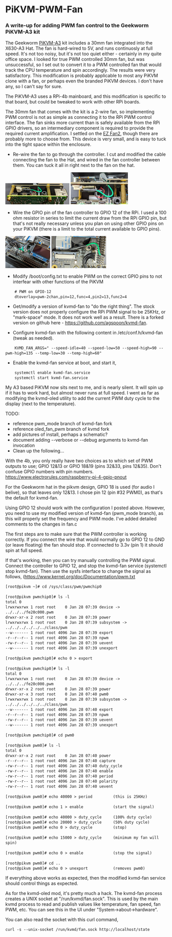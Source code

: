 # PiKVM-PWM-Fan
### A write-up for adding PWM fan control to the Geekworm PiKVM-A3 kit
The Geekworm [PiKVM-A3](https://geekworm.com/products/pikvm-a3) kit includes a 30mm fan integrated into the X630-A3 Hat. The fan is hard-wired to 5V, and runs continuosly at full speed. It's not too noisy, but it's not too quiet either - certainly in my quite office space. I looked for true PWM controlled 30mm fan, but was unsuccessful, so I set out to convert it to a PWM controlled fan that would track the CPU temperature and spin accordingly. The results were very satisfactory. This modification is probably applicable to most any PiKVM clone with a fan, or perhaps even the branded PiKVM devices. I don't have any, so I can't say for sure.

The PiKVM-A3 uses a RPi-4b mainboard, and this modification is specific to that board, but could be tweaked to work with other RPi boards.

The 30mm fan that comes with the kit is a 2-wire fan, so implementing PWM control is not as simple as connecting it to the RPi PWM control interface. The fan sinks more current than is safely available from the RPi GPIO drivers, so an intermediary component is required to provide the required current amplification.  I settled on the [EZ Fan2](https://www.tindie.com/products/jeremycook/ez-fan2-tiny-raspberry-pi-fan-controller), though there are probably more to choose from. This device is very small, and is easy to tuck into the tight space within the enclosure.

* Re-wire the fan to go through the controller.  I cut and modified the cable connecting the fan to the Hat, and wired in the fan controller between them.  You can tuck it all in right next to the fan on the hat.

[![PWM Controller1](images/PWM_wires_1_thumb.png)](images/PWM_wires_1.png)   [![PWM Controller2](images/PWM_wires_2_thumb.png)](images/PWM_wires_2.png)

* Wire the GPIO pin of the fan controller to GPIO 12 of the RPi.  I used a 100 ohm resistor in series to limit the current draw from the RPi GPIO pin, but that's not really necessary unless you plan on using other GPIO pins on your PiKVM (there is a limit to the total current available to GPIO pins).

[![GPIO_wire](images/GPIO_wire_thumb.png)](imgaes/GPIO_wire.png)   [![PWM Controller2](images/GPIO_resistor_thumb.png)](images/GPIO_resistor.png)

* Modify /boot/config.txt to enable PWM on the correct GPIO pins to not interfear with other functions of the PiKVM
```
    # PWM on GPIO-12
    dtoverlay=pwm-2chan,pin=12,func=4,pin2=13,func2=4
```
* Get/modify a version of kvmd-fan to "do the right thing".  The stock version does not properly configure the RPi PWM signal to be 25KHz, or "mark-space" mode.  It does not work well as a result.  There is a forked version on github here - https://github.com/agspoon/kvmd-fan.

* Configure kvmd-fan with the following content in /etc/conf.h/kvmd-fan (tweak as needed).
```
    KVMD_FAN_ARGS=" --speed-idle=40 --speed-low=50 --speed-high=90 --pwm-high=135 --temp-low=30 --temp-high=60"
```
* Enable the kvmd-fan service at boot, and start it,
```
    systemctl enable kvmd-fan.service
    systemctl start kvmd-fan.service
```
My A3 based PiKVM now sits next to me, and is nearly silent.  It will spin up if it has to work hard, but almost never runs at full speed.  I went as far as modifying the kvmd-oled utility to add the current PWM duty cycle to the display (next to the temperature).

TODO:
* reference pwm_mode branch of kvmd-fan fork
* reference oled_fan_pwm branch of kvmd fork
* add pictures of install, perhaps a schematic?
* document adding --verbose or --debug arguments to kvmd-fan invocation
* Clean up the following...

With the 4b, you only really have two choices as to which set of PWM outputs to use; GPIO 12&13 or  GPIO 18&19 (pins 32&33, pins 12&35).  Don't confuse GPIO numbers with pin numbers.  https://www.electrorules.com/raspberry-pi-4-gpio-pnout

For the Geekworm hat in the pikvm design, GPIO 18 is used (for audio I belive), so that leaves only 12&13.  I chose pin 12 (pin #32 PWM0), as that's the default for kvmd-fan.

Using GPIO 12 should work with the configuration I posted above.  However, you need to use my modified version of kvmd-fan (pwm_mode branch), as this will properly set the frequency and PWM mode.  I've added detailed comments to the changes in fan.c

The first steps are to make sure that the PWM controller is working correctly.  If you connect the wire that would normally go to GPIO 12 to GND (or leave floating) the fan should stop.  If connected to 3.3v (pin 1) it should spin at full speed.

If that's working, then you can try manually controlling the PWM signal.  Connect the controller to GPIO 12, and stop the kvmd-fan service (systemctl stop kvmd-fan).  Then use the sysfs interface to change the signal as follows, (https://www.kernel.org/doc/Documentation/pwm.txt

    [root@pikvm ~]# cd /sys/class/pwm/pwmchip0

    [root@pikvm pwmchip0]# ls -l
    total 0
    lrwxrwxrwx 1 root root    0 Jan 28 07:39 device -> ../../../fe20c000.pwm
    drwxr-xr-x 2 root root    0 Jan 28 07:39 power
    lrwxrwxrwx 1 root root    0 Jan 28 07:39 subsystem -> ../../../../../../class/pwm
    --w------- 1 root root 4096 Jan 28 07:39 export
    -r--r--r-- 1 root root 4096 Jan 28 07:39 npwm
    -rw-r--r-- 1 root root 4096 Jan 28 07:39 uevent
    --w------- 1 root root 4096 Jan 28 07:39 unexport

    [root@pikvm pwmchip0]# echo 0 > export 

    [root@pikvm pwmchip0]# ls -l
    total 0
    lrwxrwxrwx 1 root root    0 Jan 28 07:39 device -> ../../../fe20c000.pwm
    drwxr-xr-x 2 root root    0 Jan 28 07:39 power
    drwxr-xr-x 3 root root    0 Jan 28 07:40 pwm0
    lrwxrwxrwx 1 root root    0 Jan 28 07:39 subsystem -> ../../../../../../class/pwm
    --w------- 1 root root 4096 Jan 28 07:40 export
    -r--r--r-- 1 root root 4096 Jan 28 07:39 npwm
    -rw-r--r-- 1 root root 4096 Jan 28 07:39 uevent
    --w------- 1 root root 4096 Jan 28 07:39 unexport

    [root@pikvm pwmchip0]# cd pwm0

    [root@pikvm pwm0]# ls -l
    total 0
    drwxr-xr-x 2 root root    0 Jan 28 07:40 power
    -r--r--r-- 1 root root 4096 Jan 28 07:40 capture
    -rw-r--r-- 1 root root 4096 Jan 28 07:40 duty_cycle
    -rw-r--r-- 1 root root 4096 Jan 28 07:40 enable
    -rw-r--r-- 1 root root 4096 Jan 28 07:40 period
    -rw-r--r-- 1 root root 4096 Jan 28 07:40 polarity
    -rw-r--r-- 1 root root 4096 Jan 28 07:40 uevent

    [root@pikvm pwm0]# echo 40000 > period         (this is 25KHz)
    
    [root@pikvm pwm0]# echo 1 > enable             (start the signal)
    
    [root@pikvm pwm0]# echo 40000 > duty_cycle     (100% duty cycle)
    [root@pikvm pwm0]# echo 20000 > duty_cycle     (50% duty cycle)
    [root@pikvm pwm0]# echo 0 > duty_cycle         (stop)

    [root@pikvm pwm0]# echo 15000 > duty_cycle     (minimum my fan will spin)
    
    [root@pikvm pwm0]# echo 0 > enable             (stop the signal)
    
    [root@pikvm pwm0]# cd ..
    [root@pikvm pwm0]# echo 0 > unexport           (removes pwm0)

If everything above works as expected, then the modified kvmd-fan service should control things as expected.

As for the kvmd-oled mod, it's pretty much a hack.  The kvmd-fan process creates a UNIX socket at "/run/kvmd/fan.sock".  This is used by the main kvmd process to read and publish values like temperature, fan speed, fan PWM, etc.  You can see this in the UI under "System->about->hardware".

You can also read the socket with this curl command,

    curl -s --unix-socket /run/kvmd/fan.sock http://localhost/state
